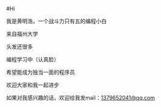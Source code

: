 #Hi

我是黄明浩，一个战斗力只有五的编程小白

来自福州大学

头发还很多

编程学习中（认真脸）

希望能成为独当一面的程序员

欢迎大家和我一起进步

如果对我感兴趣的话，欢迎给我发mail：1379652041@qq.com
